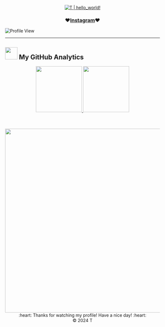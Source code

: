 <p align="center">
  <a href="https://github.com/TS0906">
    <img src="https://readme-typing-svg.herokuapp.com?font=SF+Mono&size=30&duration=2311&pause=500&color=80cbc4&center=true&vCenter=true&width=500&height=50&lines=%F0%9F%91%8B+Hello+World+!+;I'm+T" alt="T | hello_world!" />
  </a>
</p> 

<h3 align="center">♥️<a href="https://www.instagram.com/lht.0906/">Instagram</a>♥️</h3>  

![Profile View](https://komarev.com/ghpvc/?username=TS0906&style=flat-square)

---

### <h2> <img src="https://media0.giphy.com/media/cNZqrH5IzOG0xrlWks/giphy.gif?cid=ecf05e47map255q427en9uprqc1sb0unjq5k4fnqg5pmhhs4&rid=giphy.gif&ct=s" width="40px" height="40px"> My GitHub Analytics </h2> 

<div align="center">
  <a href="https://github.com/TS0906">
    <img height="150em" src="https://github-stats.agentbot.xyz/api/top-langs/?username=TS0906&theme=tokyonight&layout=compact" />
    <img height="150em" src="https://github-readme-stats.vercel.app/api?username=TS0906&theme=radical&hide_border=false&include_all_commits=false&count_private=true" />
    <br></br><br></br>
    <img width="600em" src="https://github-readme-activity-graph.vercel.app/graph?username=TS0906&theme=tokyo-night" />
  </a>
</div>

<div align="center">
  :heart: Thanks for watching my profile! Have a nice day! :heart: <br/>
  &copy; 2024 T
</div>

